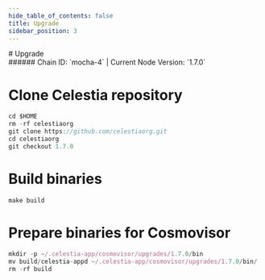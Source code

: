 ```yaml
---
hide_table_of_contents: false
title: Upgrade
sidebar_position: 3
---
```


<div class="h1-with-icon icon-celestia">
# Upgrade
</div>
###### Chain ID: `mocha-4` | Current Node Version: `1.7.0`


# Clone Celestia repository
```js
cd $HOME
rm -rf celestiaorg
git clone https://github.com/celestiaorg.git
cd celestiaorg
git checkout 1.7.0
 ```

# Build binaries
```js
make build
 ```

# Prepare binaries for Cosmovisor
```js
mkdir -p ~/.celestia-app/cosmovisor/upgrades/1.7.0/bin
mv build/celestia-appd ~/.celestia-app/cosmovisor/upgrades/1.7.0/bin/
rm -rf build
```